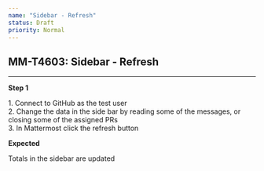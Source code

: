 ```yaml
---
name: "Sidebar - Refresh"
status: Draft
priority: Normal
---
```


## MM-T4603: Sidebar - Refresh

---

**Step 1**

1\. Connect to GitHub as the test user\
2\. Change the data in the side bar by reading some of the messages, or closing some of the assigned PRs\
3\. In Mattermost click the refresh button

**Expected**

Totals in the sidebar are updated
